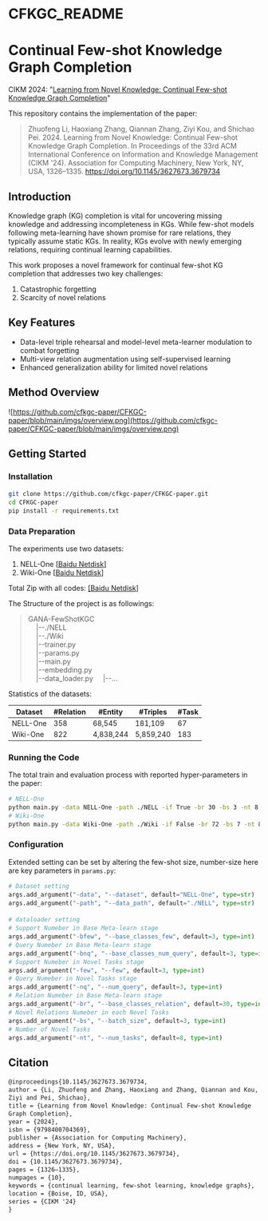 # CFKGC_README

# Continual Few-shot Knowledge Graph Completion

CIKM 2024: "[Learning from Novel Knowledge: Continual Few-shot Knowledge Graph Completion](https://dl.acm.org/doi/pdf/10.1145/3627673.3679734)"

This repository contains the implementation of the paper:

> Zhuofeng Li, Haoxiang Zhang, Qiannan Zhang, Ziyi Kou, and Shichao Pei. 2024. Learning from Novel Knowledge: Continual Few-shot Knowledge Graph Completion. In Proceedings of the 33rd ACM International Conference on Information and Knowledge Management (CIKM '24). Association for Computing Machinery, New York, NY, USA, 1326–1335. https://doi.org/10.1145/3627673.3679734
> 

## Introduction

Knowledge graph (KG) completion is vital for uncovering missing knowledge and addressing incompleteness in KGs. While few-shot models following meta-learning have shown promise for rare relations, they typically assume static KGs. In reality, KGs evolve with newly emerging relations, requiring continual learning capabilities.

This work proposes a novel framework for continual few-shot KG completion that addresses two key challenges:

1. Catastrophic forgetting
2. Scarcity of novel relations

## Key Features

- Data-level triple rehearsal and model-level meta-learner modulation to combat forgetting
- Multi-view relation augmentation using self-supervised learning
- Enhanced generalization ability for limited novel relations

## Method Overview

![https://github.com/cfkgc-paper/CFKGC-paper/blob/main/imgs/overview.png](https://github.com/cfkgc-paper/CFKGC-paper/blob/main/imgs/overview.png)

## Getting Started

### Installation

```bash
git clone https://github.com/cfkgc-paper/CFKGC-paper.git
cd CFKGC-paper
pip install -r requirements.txt

```

### Data Preparation

The experiments use two datasets:

1. NELL-One [[Baidu Netdisk](https://pan.baidu.com/s/14ytl4goZCsVeWDIvmeTzeQ?pwd=gnn8)]
2. Wiki-One [[Baidu Netdisk](https://pan.baidu.com/s/17-0rwDYHJPaW9sfKv_sfFg?pwd=74xz)]

Total Zip with all codes: [[Baidu Netdisk]](https://pan.baidu.com/s/1Lo1a3KLMidLeNCTqZMCawA?pwd=pgnu)

The Structure of the project is as followings:  
>GANA-FewShotKGC  
&nbsp;&nbsp;&nbsp;&nbsp;|--./NELL  
&nbsp;&nbsp;&nbsp;&nbsp;|--./Wiki  
&nbsp;&nbsp;&nbsp;&nbsp;|--trainer.py  
&nbsp;&nbsp;&nbsp;&nbsp;|--params.py  
&nbsp;&nbsp;&nbsp;&nbsp;|--main.py  
&nbsp;&nbsp;&nbsp;&nbsp;|--embedding.py  
&nbsp;&nbsp;&nbsp;&nbsp;|--data_loader.py
>&nbsp;&nbsp;&nbsp;&nbsp;|--...

Statistics of the datasets:

| Dataset | #Relation | #Entity | #Triples | #Task |
| --- | --- | --- | --- | --- |
| NELL-One | 358 | 68,545 | 181,109 | 67 |
| Wiki-One | 822 | 4,838,244 | 5,859,240 | 183 |

### Running the Code

The total train and evaluation process with reported hyper-parameters in the paper: 

```bash
# NELL-One
python main.py -data NELL-One -path ./NELL -if True -br 30 -bs 3 -nt 8 -l 0.1 -es_np 50
# Wiki-One
python main.py -data Wiki-One -path ./Wiki -if False -br 72 -bs 7 -nt 8 -l 1. -es_np 300
```

### Configuration

Extended setting can be set by altering the few-shot size, number-size here are key parameters in `params.py`:

```python
# Dataset setting
args.add_argument("-data", "--dataset", default="NELL-One", type=str)
args.add_argument("-path", "--data_path", default="./NELL", type=str)

# dataloader setting
# Support Numeber in Base Meta-learn stage
args.add_argument("-bfew", "--base_classes_few", default=3, type=int)
# Query Numeber in Base Meta-learn stage
args.add_argument("-bnq", "--base_classes_num_query", default=3, type=int)
# Support Numeber in Novel Tasks stage
args.add_argument("-few", "--few", default=3, type=int)
# Query Numeber in Novel Tasks stage
args.add_argument("-nq", "--num_query", default=3, type=int)
# Relation Numeber in Base Meta-learn stage
args.add_argument("-br", "--base_classes_relation", default=30, type=int)
# Novel Relations Numeber in each Novel Tasks
args.add_argument("-bs", "--batch_size", default=3, type=int)
# Number of Novel Tasks
args.add_argument("-nt", "--num_tasks", default=8, type=int)

```

## Citation

```
@inproceedings{10.1145/3627673.3679734,
author = {Li, Zhuofeng and Zhang, Haoxiang and Zhang, Qiannan and Kou, Ziyi and Pei, Shichao},
title = {Learning from Novel Knowledge: Continual Few-shot Knowledge Graph Completion},
year = {2024},
isbn = {9798400704369},
publisher = {Association for Computing Machinery},
address = {New York, NY, USA},
url = {https://doi.org/10.1145/3627673.3679734},
doi = {10.1145/3627673.3679734},
pages = {1326–1335},
numpages = {10},
keywords = {continual learning, few-shot learning, knowledge graphs},
location = {Boise, ID, USA},
series = {CIKM '24}
}

```
